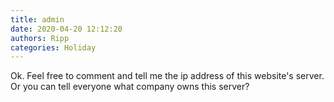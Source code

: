 ```yaml
---
title: admin
date: 2020-04-20 12:12:20
authors: Ripp
categories: Holiday
---
```


 Ok.  Feel free to comment and tell me the ip address of this website's server.  Or you can tell everyone what company owns this server?